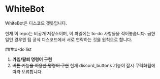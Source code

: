 # WhiteBot
WhiteBot은 디스코드 챗봇입니다.

현재 이 repo는 비공개 저장소이며, 이 파일에는 to-do 사항들을 적어놓습니다. 급한 일인 경우엔 팀 공식 디스코드에서 서로 연락하는 것을 원칙으로 합니다.

###to-do list
1. **가입/탈퇴 명령어 구현**
2. ~~버튼 기능을 이용한 명령어 구현~~ 현재 discord_buttons 기능이 잠시 무력화됨에 따라 보류합니다.
